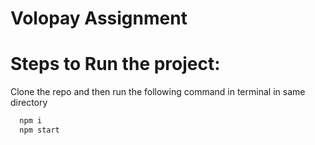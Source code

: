 # Volopay Assignment

# Steps to Run the project:

Clone the repo and then run the following command in terminal in same directory

```bash
  npm i
  npm start
```

